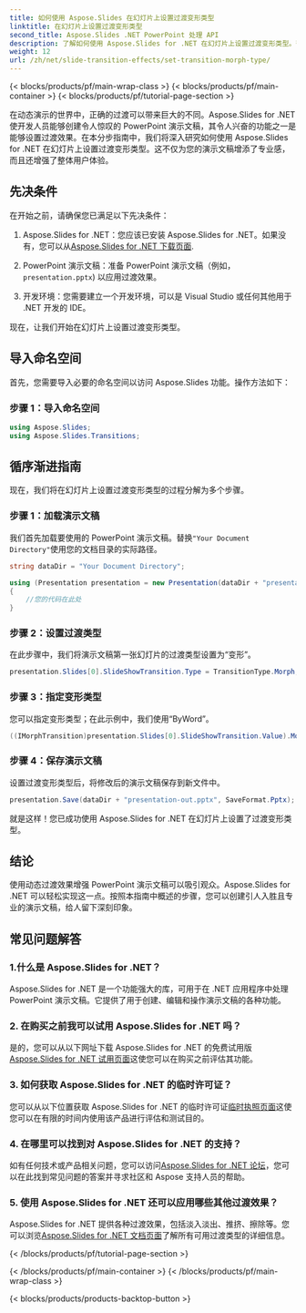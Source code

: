 ```yaml
---
title: 如何使用 Aspose.Slides 在幻灯片上设置过渡变形类型
linktitle: 在幻灯片上设置过渡变形类型
second_title: Aspose.Slides .NET PowerPoint 处理 API
description: 了解如何使用 Aspose.Slides for .NET 在幻灯片上设置过渡变形类型。带有代码示例的分步指南。立即增强您的演示文稿！
weight: 12
url: /zh/net/slide-transition-effects/set-transition-morph-type/
---
```


{< blocks/products/pf/main-wrap-class >}
{< blocks/products/pf/main-container >}
{< blocks/products/pf/tutorial-page-section >}


在动态演示的世界中，正确的过渡可以带来巨大的不同。Aspose.Slides for .NET 使开发人员能够创建令人惊叹的 PowerPoint 演示文稿，其令人兴奋的功能之一是能够设置过渡效果。在本分步指南中，我们将深入研究如何使用 Aspose.Slides for .NET 在幻灯片上设置过渡变形类型。这不仅为您的演示文稿增添了专业感，而且还增强了整体用户体验。

## 先决条件

在开始之前，请确保您已满足以下先决条件：

1.  Aspose.Slides for .NET：您应该已安装 Aspose.Slides for .NET。如果没有，您可以从[Aspose.Slides for .NET 下载页面](https://releases.aspose.com/slides/net/).

2. PowerPoint 演示文稿：准备 PowerPoint 演示文稿（例如，`presentation.pptx`) 以应用过渡效果。

3. 开发环境：您需要建立一个开发环境，可以是 Visual Studio 或任何其他用于 .NET 开发的 IDE。

现在，让我们开始在幻灯片上设置过渡变形类型。

## 导入命名空间

首先，您需要导入必要的命名空间以访问 Aspose.Slides 功能。操作方法如下：

### 步骤 1：导入命名空间

```csharp
using Aspose.Slides;
using Aspose.Slides.Transitions;
```

## 循序渐进指南

现在，我们将在幻灯片上设置过渡变形类型的过程分解为多个步骤。

### 步骤 1：加载演示文稿

我们首先加载要使用的 PowerPoint 演示文稿。替换`"Your Document Directory"`使用您的文档目录的实际路径。

```csharp
string dataDir = "Your Document Directory";

using (Presentation presentation = new Presentation(dataDir + "presentation.pptx"))
{
    //您的代码在此处
}
```

### 步骤 2：设置过渡类型

在此步骤中，我们将演示文稿第一张幻灯片的过渡类型设置为“变形”。

```csharp
presentation.Slides[0].SlideShowTransition.Type = TransitionType.Morph;
```

### 步骤 3：指定变形类型

您可以指定变形类型；在此示例中，我们使用“ByWord”。

```csharp
((IMorphTransition)presentation.Slides[0].SlideShowTransition.Value).MorphType = TransitionMorphType.ByWord;
```

### 步骤 4：保存演示文稿

设置过渡变形类型后，将修改后的演示文稿保存到新文件中。

```csharp
presentation.Save(dataDir + "presentation-out.pptx", SaveFormat.Pptx);
```

就是这样！您已成功使用 Aspose.Slides for .NET 在幻灯片上设置了过渡变形类型。

## 结论

使用动态过渡效果增强 PowerPoint 演示文稿可以吸引观众。Aspose.Slides for .NET 可以轻松实现这一点。按照本指南中概述的步骤，您可以创建引人入胜且专业的演示文稿，给人留下深刻印象。

## 常见问题解答

### 1.什么是 Aspose.Slides for .NET？

Aspose.Slides for .NET 是一个功能强大的库，可用于在 .NET 应用程序中处理 PowerPoint 演示文稿。它提供了用于创建、编辑和操作演示文稿的各种功能。

### 2. 在购买之前我可以试用 Aspose.Slides for .NET 吗？

是的，您可以从以下网址下载 Aspose.Slides for .NET 的免费试用版[Aspose.Slides for .NET 试用页面](https://releases.aspose.com/)这使您可以在购买之前评估其功能。

### 3. 如何获取 Aspose.Slides for .NET 的临时许可证？

您可以从以下位置获取 Aspose.Slides for .NET 的临时许可证[临时执照页面](https://purchase.aspose.com/temporary-license/)这使您可以在有限的时间内使用该产品进行评估和测试目的。

### 4. 在哪里可以找到对 Aspose.Slides for .NET 的支持？

如有任何技术或产品相关问题，您可以访问[Aspose.Slides for .NET 论坛](https://forum.aspose.com/)，您可以在此找到常见问题的答案并寻求社区和 Aspose 支持人员的帮助。

### 5. 使用 Aspose.Slides for .NET 还可以应用哪些其他过渡效果？

 Aspose.Slides for .NET 提供各种过渡效果，包括淡入淡出、推挤、擦除等。您可以浏览[Aspose.Slides for .NET 文档页面](https://reference.aspose.com/slides/net/)了解所有可用过渡类型的详细信息。


{< /blocks/products/pf/tutorial-page-section >}

{< /blocks/products/pf/main-container >}
{< /blocks/products/pf/main-wrap-class >}

{< blocks/products/products-backtop-button >}
